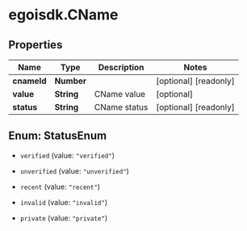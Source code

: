 # egoisdk.CName

## Properties

Name | Type | Description | Notes
------------ | ------------- | ------------- | -------------
**cnameId** | **Number** |  | [optional] [readonly] 
**value** | **String** | CName value | [optional] 
**status** | **String** | CName status | [optional] [readonly] 



## Enum: StatusEnum


* `verified` (value: `"verified"`)

* `unverified` (value: `"unverified"`)

* `recent` (value: `"recent"`)

* `invalid` (value: `"invalid"`)

* `private` (value: `"private"`)




